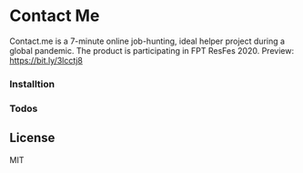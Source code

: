 # Contact Me
Contact.me is a 7-minute online job-hunting, ideal helper project during a global pandemic. The product is participating in FPT ResFes 2020.
Preview: https://bit.ly/3lcctj8
### Installtion

### Todos


License
----

MIT

